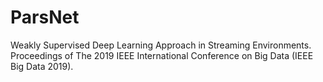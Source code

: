 # ParsNet
Weakly Supervised Deep Learning Approach in Streaming Environments. Proceedings of The 2019 IEEE International Conference on Big Data (IEEE Big Data 2019).

